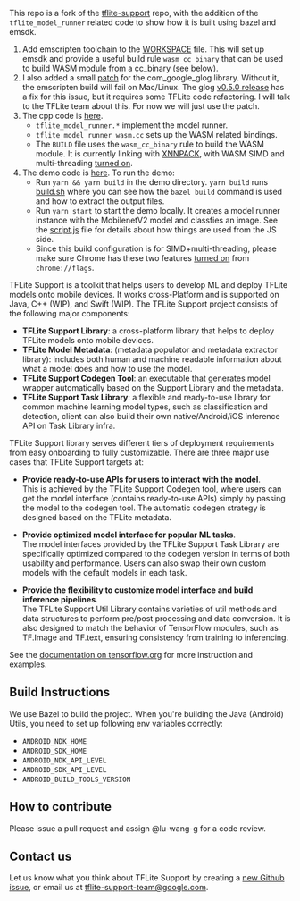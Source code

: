 This repo is a fork of the
[tflite-support](https://github.com/tensorflow/tflite-support) repo, with the
addition of the `tflite_model_runner` related code to show how it is built
using bazel and emsdk.

1. Add emscripten toolchain to the
   [WORKSPACE](https://github.com/jinjingforever/tflite-support/blob/master/WORKSPACE#L436-L449)
   file. This will set up emsdk and provide a useful build rule `wasm_cc_binary`
   that can be used to build WASM module from a cc_binary (see below).
2. I also added a small
   [patch](https://github.com/jinjingforever/tflite-support/blob/master/WORKSPACE#L169-L170)
   for the com_google_glog library. Without it, the emscripten build will fail
   on Mac/Linux. The glog
   [v0.5.0 release](https://github.com/google/glog/releases/tag/v0.5.0) has a
   fix for this issue, but it requires some TFLite code refactoring. I will talk
   to the TFLite team about this. For now we will just use the patch.
3. The cpp code is
   [here](https://github.com/jinjingforever/tflite-support/tree/master/tensorflow_lite_support/web/tflite_model_runner/cc).
   - `tflite_model_runner.*` implement the model runner.
   - `tflite_model_runner_wasm.cc` sets up the WASM related bindings.
   - The `BUILD` file uses the `wasm_cc_binary` rule to build the WASM module.
     It is currently linking with
     [XNNPACK](https://github.com/jinjingforever/tflite-support/blob/master/tensorflow_lite_support/web/tflite_model_runner/cc/BUILD#L57), with WASM
     SIMD and multi-threading
     [turned on](https://github.com/jinjingforever/tflite-support/blob/master/tensorflow_lite_support/web/tflite_model_runner/cc/BUILD#L65-L66).
4. The demo code is
   [here](https://github.com/jinjingforever/tflite-support/tree/master/tensorflow_lite_support/web/tflite_model_runner/demo). To run the demo:
   - Run `yarn && yarn build` in the demo directory. `yarn build` runs
     [build.sh](https://github.com/jinjingforever/tflite-support/blob/master/tensorflow_lite_support/web/tflite_model_runner/demo/build.sh)
     where you can see how the `bazel build` command is used and how to extract
     the output files.
   - Run `yarn start` to start the demo locally. It creates a model runner
     instance with the MobilenetV2 model and classfies an image. See the
     [script.js](https://github.com/jinjingforever/tflite-support/blob/master/tensorflow_lite_support/web/tflite_model_runner/demo/src/script.js) file
     for details about how things are used from the JS side.
   - Since this build configuration is for SIMD+multi-threading, please make
     sure Chrome has these two features
     [turned on](https://drive.google.com/file/d/13hqGwBOTJFoqMQVUAn_tiYp-uqQN_NUq/view?usp=sharing)
     from `chrome://flags`.


TFLite Support is a toolkit that helps users to develop ML and deploy TFLite
models onto mobile devices. It works cross-Platform and is supported on Java,
C++ (WIP), and Swift (WIP). The TFLite Support project consists of the following
major components:

*   **TFLite Support Library**: a cross-platform library that helps to deploy
    TFLite models onto mobile devices.
*   **TFLite Model Metadata**: (metadata populator and metadata extractor
    library): includes both human and machine readable information about what a
    model does and how to use the model.
*   **TFLite Support Codegen Tool**: an executable that generates model wrapper
    automatically based on the Support Library and the metadata.
*   **TFLite Support Task Library**: a flexible and ready-to-use library for
    common machine learning model types, such as classification and detection,
    client can also build their own native/Android/iOS inference API on Task
    Library infra.

TFLite Support library serves different tiers of deployment requirements from
easy onboarding to fully customizable. There are three major use cases that
TFLite Support targets at:

*   **Provide ready-to-use APIs for users to interact with the model**. \
    This is achieved by the TFLite Support Codegen tool, where users can get the
    model interface (contains ready-to-use APIs) simply by passing the model to
    the codegen tool. The automatic codegen strategy is designed based on the
    TFLite metadata.

*   **Provide optimized model interface for popular ML tasks**. \
    The model interfaces provided by the TFLite Support Task Library are
    specifically optimized compared to the codegen version in terms of both
    usability and performance. Users can also swap their own custom models with
    the default models in each task.

*   **Provide the flexibility to customize model interface and build inference
    pipelines**. \
    The TFLite Support Util Library contains varieties of util methods and data
    structures to perform pre/post processing and data conversion. It is also
    designed to match the behavior of TensorFlow modules, such as TF.Image and
    TF.text, ensuring consistency from training to inferencing.

See the
[documentation on tensorflow.org](https://www.tensorflow.org/lite/inference_with_metadata/overview)
for more instruction and examples.

## Build Instructions

We use Bazel to build the project. When you're building the Java (Android)
Utils, you need to set up following env variables correctly:

*   `ANDROID_NDK_HOME`
*   `ANDROID_SDK_HOME`
*   `ANDROID_NDK_API_LEVEL`
*   `ANDROID_SDK_API_LEVEL`
*   `ANDROID_BUILD_TOOLS_VERSION`

## How to contribute

Please issue a pull request and assign @lu-wang-g for a code review.

## Contact us

Let us know what you think about TFLite Support by creating a
[new Github issue](https://github.com/tensorflow/tflite-support/issues/new), or
email us at tflite-support-team@google.com.
